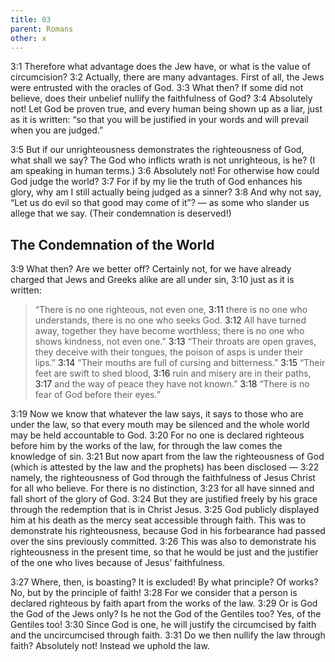 ```yaml
---
title: 03
parent: Romans
other: x
---
```


<a name="3:1">3:1</a> Therefore what advantage does the Jew have, or what is the value of circumcision? <a name="3:2">3:2</a> Actually, there are many advantages. First of all, the Jews were entrusted with the oracles of God. <a name="3:3">3:3</a> What then? If some did not believe, does their unbelief nullify the faithfulness of God? <a name="3:4">3:4</a> Absolutely not! Let God be proven true, and every human being shown up as a liar, just as it is written: “so that you will be justified in your words and will prevail when you are judged.”

<a name="3:5">3:5</a> But if our unrighteousness demonstrates the righteousness of God, what shall we say? The God who inflicts wrath is not unrighteous, is he? (I am speaking in human terms.) <a name="3:6">3:6</a> Absolutely not! For otherwise how could God judge the world? <a name="3:7">3:7</a> For if by my lie the truth of God enhances his glory, why am I still actually being judged as a sinner? <a name="3:8">3:8</a> And why not say, “Let us do evil so that good may come of it”? — as some who slander us allege that we say. (Their condemnation is deserved!)

## The Condemnation of the World

<a name="3:9">3:9</a> What then? Are we better off? Certainly not, for we have already charged that Jews and Greeks alike are all under sin, <a name="3:10">3:10</a> just as it is written:

> “There is no one righteous, not even one,
> <a name="3:11">3:11</a> there is no one who understands,
> there is no one who seeks God.
> <a name="3:12">3:12</a> All have turned away,
> together they have become worthless;
> there is no one who shows kindness, not even one.”
> <a name="3:13">3:13</a> “Their throats are open graves,
> they deceive with their tongues,
> the poison of asps is under their lips.”
> <a name="3:14">3:14</a> “Their mouths are full of cursing and bitterness.”
> <a name="3:15">3:15</a> “Their feet are swift to shed blood,
> <a name="3:16">3:16</a> ruin and misery are in their paths,
> <a name="3:17">3:17</a> and the way of peace they have not known.”
> <a name="3:18">3:18</a> “There is no fear of God before their eyes.”

<a name="3:19">3:19</a> Now we know that whatever the law says, it says to those who are under the law, so that every mouth may be silenced and the whole world may be held accountable to God. <a name="3:20">3:20</a> For no one is declared righteous before him by the works of the law, for through the law comes the knowledge of sin. <a name="3:21">3:21</a> But now apart from the law the righteousness of God (which is attested by the law and the prophets) has been disclosed — <a name="3:22">3:22</a> namely, the righteousness of God through the faithfulness of Jesus Christ for all who believe. For there is no distinction, <a name="3:23">3:23</a> for all have sinned and fall short of the glory of God. <a name="3:24">3:24</a> But they are justified freely by his grace through the redemption that is in Christ Jesus. <a name="3:25">3:25</a> God publicly displayed him at his death as the mercy seat accessible through faith. This was to demonstrate his righteousness, because God in his forbearance had passed over the sins previously committed. <a name="3:26">3:26</a> This was also to demonstrate his righteousness in the present time, so that he would be just and the justifier of the one who lives because of Jesus’ faithfulness.

<a name="3:27">3:27</a> Where, then, is boasting? It is excluded! By what principle? Of works? No, but by the principle of faith! <a name="3:28">3:28</a> For we consider that a person is declared righteous by faith apart from the works of the law. <a name="3:29">3:29</a> Or is God the God of the Jews only? Is he not the God of the Gentiles too? Yes, of the Gentiles too! <a name="3:30">3:30</a> Since God is one, he will justify the circumcised by faith and the uncircumcised through faith. <a name="3:31">3:31</a> Do we then nullify the law through faith? Absolutely not! Instead we uphold the law.
